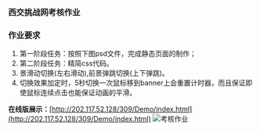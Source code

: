 ### 西交挑战网考核作业 ###
### 作业要求 ###
1. 第一阶段任务：按照下图psd文件，完成静态页面的制作；
2. 第二阶段任务：精简css代码。
3. 景滑动切换(左右滑动),前景弹跳切换(上下弹跳)。
4. 切换效果加定时，5秒切换一次鼠标移到banner上会重置计时器，而且保证即使鼠标连续点击也能保证动画的平滑。

**在线版展示：**[http://202.117.52.128/309/Demo/index.html](http://202.117.52.128/309/Demo/index.html)
![考核作业](http://i.imgur.com/2M31SXQ.png)

